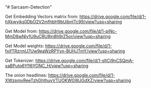 "# Sarcasm-Detection"

Get Embedding Vectors matrix from:
https://drive.google.com/file/d/1-hXkwyjks0DbO2V2mfhbH9bUibnITc99/view?usp=sharing

Get Model from:
https://drive.google.com/file/d/1-piNc-MmD8wNly1U9uCRU8jn8h9rZ5or/view?usp=sharing

Get Model weights:
https://drive.google.com/file/d/1-fxifTRzrmU7Uw9eaWzRPYvn-BUHJTmY/view?usp=sharing

Get Tokenizer:
https://drive.google.com/file/d/1-sltCi9nCSQmA-xaBPutq6Yfl6YONC_H/view?usp=sharing

The onion headlines:
https://drive.google.com/file/d/1-XWzpmvReeTzhGhthuyVTUOKWGWJGdXZ/view?usp=sharing